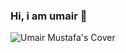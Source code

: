 ### Hi, i am umair 👋

![Umair Mustafa's Cover](https://drive.google.com/file/d/1oWcQUcEjSG1i8_l8Cjb1By8BVOUflV6X/view?usp=sharing)

